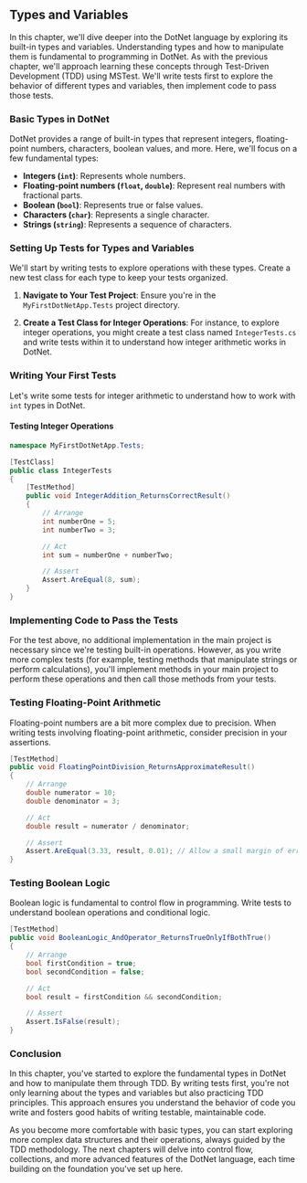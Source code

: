 ## Types and Variables

In this chapter, we'll dive deeper into the DotNet language by exploring its built-in types and variables. Understanding types and how to manipulate them is fundamental to programming in DotNet. As with the previous chapter, we'll approach learning these concepts through Test-Driven Development (TDD) using MSTest. We'll write tests first to explore the behavior of different types and variables, then implement code to pass those tests.

### Basic Types in DotNet

DotNet provides a range of built-in types that represent integers, floating-point numbers, characters, boolean values, and more. Here, we'll focus on a few fundamental types:

- **Integers (`int`)**: Represents whole numbers.
- **Floating-point numbers (`float`, `double`)**: Represent real numbers with fractional parts.
- **Boolean (`bool`)**: Represents true or false values.
- **Characters (`char`)**: Represents a single character.
- **Strings (`string`)**: Represents a sequence of characters.

### Setting Up Tests for Types and Variables

We'll start by writing tests to explore operations with these types. Create a new test class for each type to keep your tests organized.

1. **Navigate to Your Test Project**: Ensure you're in the `MyFirstDotNetApp.Tests` project directory.

2. **Create a Test Class for Integer Operations**: For instance, to explore integer operations, you might create a test class named `IntegerTests.cs` and write tests within it to understand how integer arithmetic works in DotNet.

### Writing Your First Tests

Let's write some tests for integer arithmetic to understand how to work with `int` types in DotNet.

#### Testing Integer Operations

```csharp
namespace MyFirstDotNetApp.Tests;

[TestClass]
public class IntegerTests
{
    [TestMethod]
    public void IntegerAddition_ReturnsCorrectResult()
    {
        // Arrange
        int numberOne = 5;
        int numberTwo = 3;

        // Act
        int sum = numberOne + numberTwo;

        // Assert
        Assert.AreEqual(8, sum);
    }
}
```

### Implementing Code to Pass the Tests

For the test above, no additional implementation in the main project is necessary since we're testing built-in operations. However, as you write more complex tests (for example, testing methods that manipulate strings or perform calculations), you'll implement methods in your main project to perform these operations and then call those methods from your tests.

### Testing Floating-Point Arithmetic

Floating-point numbers are a bit more complex due to precision. When writing tests involving floating-point arithmetic, consider precision in your assertions.

```csharp
[TestMethod]
public void FloatingPointDivision_ReturnsApproximateResult()
{
    // Arrange
    double numerator = 10;
    double denominator = 3;

    // Act
    double result = numerator / denominator;

    // Assert
    Assert.AreEqual(3.33, result, 0.01); // Allow a small margin of error
}
```

### Testing Boolean Logic

Boolean logic is fundamental to control flow in programming. Write tests to understand boolean operations and conditional logic.

```csharp
[TestMethod]
public void BooleanLogic_AndOperator_ReturnsTrueOnlyIfBothTrue()
{
    // Arrange
    bool firstCondition = true;
    bool secondCondition = false;

    // Act
    bool result = firstCondition && secondCondition;

    // Assert
    Assert.IsFalse(result);
}
```

### Conclusion

In this chapter, you've started to explore the fundamental types in DotNet and how to manipulate them through TDD. By writing tests first, you're not only learning about the types and variables but also practicing TDD principles. This approach ensures you understand the behavior of code you write and fosters good habits of writing testable, maintainable code.

As you become more comfortable with basic types, you can start exploring more complex data structures and their operations, always guided by the TDD methodology. The next chapters will delve into control flow, collections, and more advanced features of the DotNet language, each time building on the foundation you've set up here.
